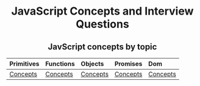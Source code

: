 <div align="center">
	<h1>JavaScript Concepts and Interview Questions</h1>
</div>

<div align="center">
	<h2>JavScript concepts by topic</h2>
	
| Primitives        | Functions           | Objects  | Promises  | Dom  | 
| :------------     |:-------------       | :-----   | :-----   |:-----   |
| [Concepts](./concepts/primitives.md)| [Concepts](./concepts/functions.md)|   [Concepts](./concepts/objects.md)    | [Concepts](./concepts/promises.md) | [Concepts](./concepts/promises.md) | 

</div>
